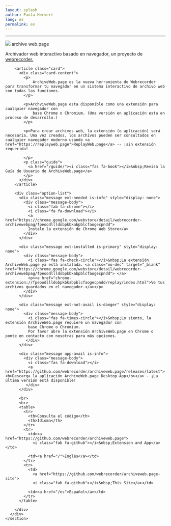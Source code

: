 ```yaml
---
layout: splash
author: Paula Hervert
lang: es
permalink: es
---
```

---
<!-- SCRIPT -->
  <script>
    (async function() {
      var extShow = ".ext-not-avail";

      if (window.chrome) {
        extShow = ".ext-needed";
        try {
          const res = await fetch("chrome-extension://fpeoodllldobpkbkabpblcfaogecpndd/replay/index.html");
          if (res.status === 200) {
            extShow = ".ext-installed";
          }
        } catch (e) {
        }
      }

      if (document.readyState === "complete") {
        document.querySelector(extShow).style.display = "";
      } else {
        window.addEventListener("load", () => {
          document.querySelector(extShow).style.display = "";
        });
      }
    })();
  </script>
<!-- END OF SCRIPT -->

<div class="container">
    <section class="main">
      <div class="">
        <p class="title">
          <img class="logo" src="/assets/images/awp-logo.svg"/>
          <span class="awp-logo-font awp-purple">archive</span>
          <span class="awp-logo-font awp-blue">web.page</span>
        </p>
        <p class="subtitle">
            Archivador web interactivo basado en navegador, un proyecto de <a href="https://webrecorder.net/">webrecorder.</a>
        </p>
  
        <article class="card">
          <div class="card-content">
            <p>
                ArchiveWeb.page es la nueva herramienta de Webrecorder para transformar tu navegador en un sistema interactivo de archivo web con todas las funciones.
            </p>

            <p>ArchviveWeb.page esta disponible como una extensión para cualquier navegador con
                base Chrome o Chromium. (Una versión en aplicación esta en proceso de desarrollo.)
            </p>

            <p>Para crear archivos web, la extensión (o aplicación) será necesaria. Una vez creados, los archivos pueden ser consultados en cualquier navegador moderno usando <a href="https://replayweb.page">ReplayWeb.page</a> -- ¡sin extensión requerida!

            </p>
            <p class="guide">
              <a href="/guide/"><i class="fas fa-book"></i>&nbsp;Revisa la Guía de Usuario de ArchiveWeb.page</a>
            </p>
          </div>
        </article>
  
        <div class="option-list">
          <div class="message ext-needed is-info" style="display: none">
            <div class="message-body">
              <i class="fab fa-chrome"></i>
              <i class="fa fa-download"></i>
              <a href="https://chrome.google.com/webstore/detail/webrecorder-archivewebpag/fpeoodllldobpkbkabpblcfaogecpndd">
              Instale la extensión de Chrome Web Store</a>
            </div>
          </div>
  
          <div class="message ext-installed is-primary" style="display: none">
            <div class="message-body">
              <i class="fas fa-check-circle"></i>&nbsp;La extensión ArchiveWeb.page ya está instalada. <a class="no-dec" target="_blank" href="https://chrome.google.com/webstore/detail/webrecorder-archivewebpag/fpeoodllldobpkbkabpblcfaogecpndd"> </a> 
              <p><a href="chrome-extension://fpeoodllldobpkbkabpblcfaogecpndd/replay/index.html">Ve tus archivos guardados en el navegador.</a></p>
            </div>
          </div>
  
          <div class="message ext-not-avail is-danger" style="display: none">
            <div class="message-body">
              <i class="fas fa-times-circle"></i>&nbsp;Lo siento, la extensión ArchiveWeb.page requiere un navegador con
              base Chrome o Chromium.
              Por favor abre la extensión ArchiveWeb.page en Chrome o ponte en contacto con nosotras para más opciones.
             </div>
          </div>
  
          <div class="message app-avail is-info">
            <div class="message-body">
              <i class="fas fa-download"></i>
              <a href="https://github.com/webrecorder/archiveweb.page/releases/latest"><b>Descarga la aplicación ArchiveWeb.page Desktop App</b></a> - ¡La última versión está disponible!
             </div>
          </div>
          
          <br>
          <hr>
          <table>
            <tr>
              <th>Consulta el código</th>
              <th>Idioma</th>
            </tr>
            <tr>
              <td><a href="https://github.com/webrecorder/archiveweb.page">
                <i class="fab fa-github"></i>&nbsp;Extension and App</a></td>
                
              <td><a href="/">Inglés</a></td>
            </tr>
            <tr>
              <td>
                <a href="https://github.com/webrecorder/archiveweb.page-site">
                <i class="fab fa-github"></i>&nbsp;This Site</a></td>
  
              <td><a href="/es">Español</a></td>
            </tr>
          </table>
  
        </div>
      </div>
    </section>
  </div>